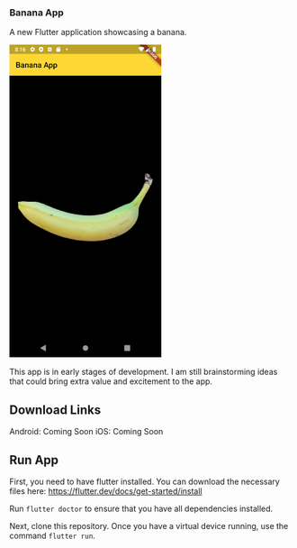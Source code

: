 ### Banana App

A new Flutter application showcasing a banana.

<img src="https://github.com/jefftoppings/banana-app/blob/master/screenshots/Screenshot_1581733011.png" alt="" height="555" width="270"/>

This app is in early stages of development. I am still brainstorming ideas that could bring extra value and excitement to the app.

## Download Links
Android: Coming Soon
iOS: Coming Soon

## Run App
First, you need to have flutter installed. You can download the necessary files here: https://flutter.dev/docs/get-started/install

Run `flutter doctor` to ensure that you have all dependencies installed.


Next, clone this repository. Once you have a virtual device running, use the command `flutter run`.
